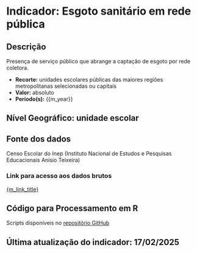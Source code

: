 # Indicador: Esgoto sanitário em rede pública

## Descrição

Presença de serviço público que abrange a captação de esgoto por rede coletora.

- **Recorte:** unidades escolares públicas das maiores regiões metropolitanas selecionadas ou capitais
- **Valor:** absoluto
- **Período(s):** {{m_year}}

## Nível Geográfico: **unidade escolar**

## Fonte dos dados
Censo Escolar do Inep (Instituto Nacional de Estudos e Pesquisas Educacionais Anísio Teixeira)

### Link para acesso aos dados brutos

[{m_link_title}]({m_link})

## Código para Processamento em R
Scripts disponíveis no [repositório GitHub](https://github.com/cem-usp/georedus)

## Última atualização do indicador: 17/02/2025
